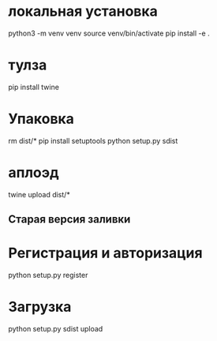 # локальная установка
python3 -m venv venv
source venv/bin/activate
pip install -e .

# тулза
pip install twine

# Упаковка 
rm dist/*
pip install setuptools
python setup.py sdist

# аплоэд
twine upload dist/*


Старая версия заливки
---------------------

# Регистрация и авторизация
python setup.py register

# Загрузка
python setup.py sdist upload

